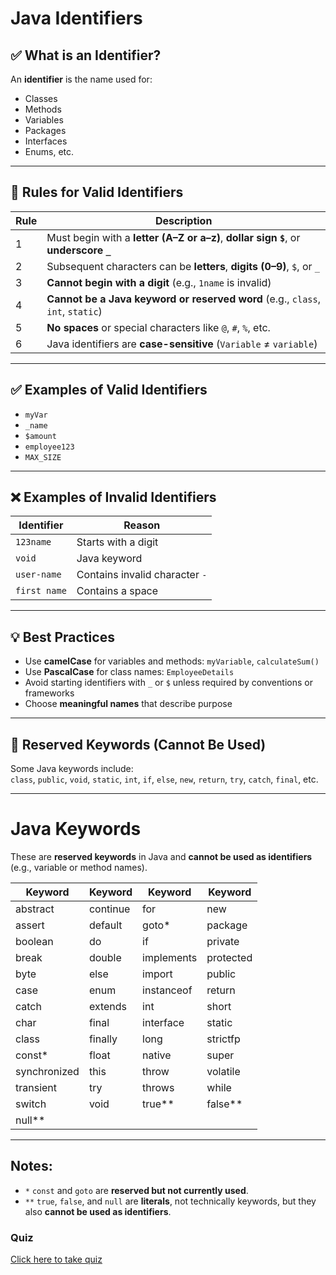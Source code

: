 
# Java Identifiers

## ✅ What is an Identifier?

An **identifier** is the name used for:
- Classes
- Methods
- Variables
- Packages
- Interfaces
- Enums, etc.

---

## 🎯 Rules for Valid Identifiers

| Rule | Description |
|------|-------------|
| 1    | Must begin with a **letter (A–Z or a–z)**, **dollar sign `$`**, or **underscore `_`** |
| 2    | Subsequent characters can be **letters**, **digits (0–9)**, `$`, or `_` |
| 3    | **Cannot begin with a digit** (e.g., `1name` is invalid) |
| 4    | **Cannot be a Java keyword or reserved word** (e.g., `class`, `int`, `static`) |
| 5    | **No spaces** or special characters like `@`, `#`, `%`, etc. |
| 6    | Java identifiers are **case-sensitive** (`Variable` ≠ `variable`) |

---

## ✅ Examples of Valid Identifiers

- `myVar`
- `_name`
- `$amount`
- `employee123`
- `MAX_SIZE`

---

## ❌ Examples of Invalid Identifiers

| Identifier    | Reason                      |
|---------------|-----------------------------|
| `123name`     | Starts with a digit         |
| `void`        | Java keyword                |
| `user-name`   | Contains invalid character `-` |
| `first name`  | Contains a space            |

---

## 💡 Best Practices

- Use **camelCase** for variables and methods: `myVariable`, `calculateSum()`
- Use **PascalCase** for class names: `EmployeeDetails`
- Avoid starting identifiers with `_` or `$` unless required by conventions or frameworks
- Choose **meaningful names** that describe purpose

---

## 📌 Reserved Keywords (Cannot Be Used)

Some Java keywords include:  
`class`, `public`, `void`, `static`, `int`, `if`, `else`, `new`, `return`, `try`, `catch`, `final`, etc.

---


# Java Keywords

These are **reserved keywords** in Java and **cannot be used as identifiers** (e.g., variable or method names).

| Keyword       | Keyword      | Keyword       | Keyword       |
|---------------|--------------|---------------|---------------|
| abstract      | continue     | for           | new           |
| assert        | default      | goto*         | package       |
| boolean       | do           | if            | private       |
| break         | double       | implements    | protected     |
| byte          | else         | import        | public        |
| case          | enum         | instanceof    | return        |
| catch         | extends      | int           | short         |
| char          | final        | interface     | static        |
| class         | finally      | long          | strictfp      |
| const*        | float        | native        | super         |
| synchronized  | this         | throw         | volatile      |
| transient     | try          | throws        | while         |
| switch        | void         | true**        | false**       |
| null**        |              |               |               |

---

## Notes:
- `*` `const` and `goto` are **reserved but not currently used**.
- `**` `true`, `false`, and `null` are **literals**, not technically keywords, but they also **cannot be used as identifiers**.


<h3>Quiz</h3>
<a href="IdentifierQuestions.md">Click here to take quiz</a>
